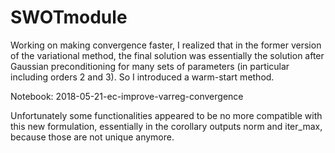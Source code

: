 # SWOTmodule

Working on making convergence faster, I realized that in the former version of the variational method, the final solution was essentially the solution after Gaussian preconditioning for many sets of parameters (in particular including orders 2 and 3). So I introduced a warm-start method.

Notebook: 2018-05-21-ec-improve-varreg-convergence

Unfortunately some functionalities appeared to be no more compatible with this new formulation, essentially in the corollary outputs norm and iter_max, because those are not unique anymore.
